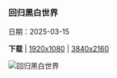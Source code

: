 ### 回归黑白世界

日期：2025-03-15

**下载**  |  [1920x1080](https://cn.bing.com/th?id=OHR.PandaSnow_ZH-CN5981854301_1920x1080.jpg)  |  [3840x2160](https://cn.bing.com/th?id=OHR.PandaSnow_ZH-CN5981854301_UHD.jpg)

![回归黑白世界](https://cn.bing.com/th?id=OHR.PandaSnow_ZH-CN5981854301_1920x1080.jpg "雪地里的大熊猫宝宝，中国 (© Cheryl Schneider/Alamy Stock Photo)")


